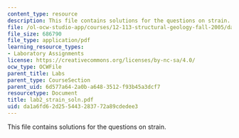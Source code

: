 ```yaml
---
content_type: resource
description: This file contains solutions for the questions on strain.
file: /ol-ocw-studio-app/courses/12-113-structural-geology-fall-2005/da1a6fd62d255443283772a89cdedee3_lab2_strain_soln.pdf
file_size: 686790
file_type: application/pdf
learning_resource_types:
- Laboratory Assignments
license: https://creativecommons.org/licenses/by-nc-sa/4.0/
ocw_type: OCWFile
parent_title: Labs
parent_type: CourseSection
parent_uid: 6d577a64-2a0b-a648-3512-f93b45a3dcf7
resourcetype: Document
title: lab2_strain_soln.pdf
uid: da1a6fd6-2d25-5443-2837-72a89cdedee3
---
```

This file contains solutions for the questions on strain.